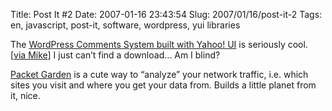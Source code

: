 Title: Post It #2
Date: 2007-01-16 23:43:54
Slug: 2007/01/16/post-it-2
Tags: en, javascript, post-it, software, wordpress, yui libraries


The [WordPress Comments System built with Yahoo! UI][1] is seriously cool.
[[via Mike][2]] I just can’t find a download… Am I blind?

[Packet Garden][3] is a cute way to “analyze” your network traffic, i.e. which
sites you visit and where you get your data from. Builds a little planet from
it, nice.

   [1]: http://www.jackslocum.com/blog/2006/10/09/my-wordpress-comments-system-built-with-yahoo-ui-and-yahooext/
   [2]: http://feeds.feedburner.com/<sub>r/mikewest/</sub>3/35132118/comments-with-specificity
   [3]: http://packetgarden.com/
